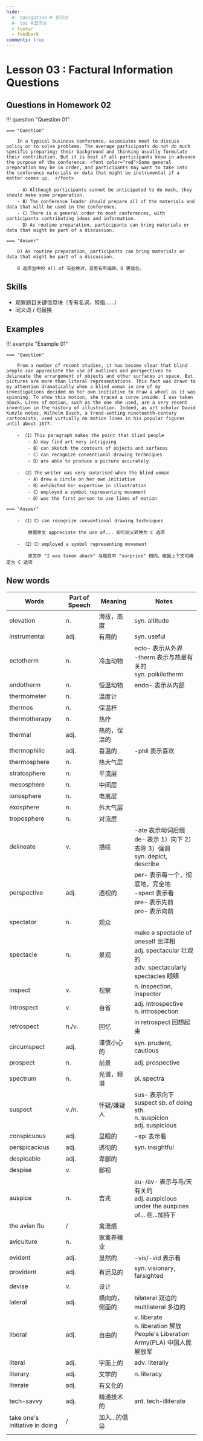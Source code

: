 ```yaml
---
hide:
  #- navigation # 显示右
  #- toc #显示左
  - footer
  - feedback
comments: true
---  
```


# Lesson 03 : Factural Information Questions

## Questions in Homework 02

!!! question "Question 01"

	=== "Question"
	
		In a typical business conference, associates meet to discuss policy or to solve problems. The average participants do not do much specific preparing; their background and thinking usually formulate their contribution. But it is best if all participants know in advance the purpose of the conference. <font color="red">Some general preparation may be in order, and participants may want to take into the conference materials or data that might be instrumental if a matter comes up.  </font>
	
		- A）Although participants cannot be anticipated to do much, they should make some preparation. 
		- B）The conference leader should prepare all of the materials and data that will be used in the conference. 
		- C）There is a general order to most conferences, with participants contributing ideas and information.  
	    - D）As routine preparation, participants can bring materials or data that might be part of a discussion.
	
	=== "Answer"
	
		D) As routine preparation, participants can bring materials or data that might be part of a discussion.
		
		B 选项当中的 all of 有些绝对，意思有所偏颇。D 更适合。

## Skills

- 观察题目关键信息块（专有名词，特指……）
- 同义词 / 句替换

## Examples

!!! example "Example 01"

	=== "Question"
	
		From a number of recent studies, it has become clear that blind people can appreciate the use of outlines and perspectives to delineate the arrangement of objects and other surfaces in space. But pictures are more than literal representations. This fact was drawn to my attention dramatically when a blind woman in one of my investigations decided on her own initiative to draw a wheel as it was spinning. To show this motion, she traced a curve inside. I was taken aback. Lines of motion, such as the one she used, are a very recent invention in the history of illustration. Indeed, as art scholar David Kunzle notes, Wilhelm Busch, a trend-setting nineteenth-century cartoonists, used virtually no motion lines in his popular figures until about 1877.
		
		- （1）This paragraph makes the point that blind people
			- A）may find art very intriguing
			- B）can sketch the contours of objects and surfaces
			- C）can recognize conventional drawing techniques
			- D）are able to produce a picture accurately
		
		- （2）The writer was very surprised when the blind woman
			- A）drew a circle on her own initiative 
			- B）exhibited her expertise in illustration
			- C）employed a symbol representing movement
			- D）was the first person to use lines of motion
	
	=== "Answer"
	
		- （1）C）can recognize conventional drawing techniques
		
			根据原文 appreciate the use of... 即可同义转换为 C 选项
		
		- （2）C）employed a symbol representing movement
		
			原文中 "I was taken aback" 与题目中 "surprise" 相同，根据上下文可确定为 C 选项

## New words

| **Words**                      | **Part of Speech** | **Meaning** | **Notes**                                                                                      |
| ------------------------------ | ------------------ | ----------- | ---------------------------------------------------------------------------------------------- |
| elevation                      | n.                 | 海拔，高度       | syn. altitude                                                                                  |
| instrumental                   | adj.               | 有用的         | syn. useful                                                                                    |
| ectotherm                      | n.                 | 冷血动物        | ecto- 表示从外界<br>-therm 表示与热量有关的<br>syn. poikilotherm                                            |
| endotherm                      | n.                 | 恒温动物        | endo- 表示从内部                                                                                    |
| thermometer                    | n.                 | 温度计         |                                                                                                |
| thermos                        | n.                 | 保温杯         |                                                                                                |
| thermotherapy                  | n.                 | 热疗          |                                                                                                |
| thermal                        | adj.               | 热的，保温的      |                                                                                                |
| thermophilic                   | adj.               | 喜温的         | -phil 表示喜欢                                                                                     |
| thermosphere                   | n.                 | 热大气层        |                                                                                                |
| stratosphere                   | n.                 | 平流层         |                                                                                                |
| mesosphere                     | n.                 | 中间层         |                                                                                                |
| ionosphere                     | n.                 | 电离层         |                                                                                                |
| exosphere                      | n.                 | 外大气层        |                                                                                                |
| troposphere                    | n.                 | 对流层         |                                                                                                |
| delineate                      | v.                 | 描绘          | -ate 表示动词后缀<br>de- 表示 1）向下 2）去除 3）强调<br>syn. depict, describe                                  |
| perspective                    | adj.               | 透视的         | per- 表示每一个，彻底地，完全地<br>-spect 表示看<br>pre- 表示先前<br>pro- 表示向前                                     |
| spectator                      | n.                 | 观众          |                                                                                                |
| spectacle                      | n.                 | 景观          | make a spectacle of oneself 出洋相<br>adj. spectacular 壮观的<br>adv. spectacularly<br>spectacles 眼睛 |
| inspect                        | v.                 | 视察          | n. inspection, inspector                                                                       |
| introspect                     | v.                 | 自省          | adj. introspective<br>n. introspection                                                         |
| retrospect                     | n./v.              | 回忆          | in retrospect 回想起来                                                                             |
| circumspect                    | adj.               | 谨慎小心的       | syn. prudent, cautious                                                                         |
| prospect                       | n.                 | 前景          | adj. prospective                                                                               |
| spectrum                       | n.                 | 光谱，频谱       | pl. spectra                                                                                    |
| suspect                        | v./n.              | 怀疑/嫌疑人      | sus- 表示向下<br>suspect sb. of doing sth.<br>n. suspicion<br>adj. suspicious                      |
| conspicuous                    | adj.               | 显眼的         | -spi 表示看                                                                                       |
| perspicacious                  | adj.               | 透彻的         | syn. insightful                                                                                |
| despicable                     | adj.               | 卑鄙的         |                                                                                                |
| despise                        | v.                 | 鄙视          |                                                                                                |
| auspice                        | n.                 | 吉兆          | au-/av- 表示与鸟/天有关的<br>adj. auspicious<br>under the auspices of... 在...加持下                       |
| the avian flu                  | /                  | 禽流感         |                                                                                                |
| aviculture                     | n.                 | 家禽养殖业       |                                                                                                |
| evident                        | adj.               | 显然的         | -vis/-vid 表示看                                                                                  |
| provident                      | adj.               | 有远见的        | syn. visionary, farsighted                                                                     |
| devise                         | v.                 | 设计          |                                                                                                |
| lateral                        | adj.               | 横向的，侧面的     | bilateral 双边的<br>multilateral 多边的                                                              |
| liberal                        | adj.               | 自由的         | v. liberate<br>n. liberation 解放<br>People's Liberation Army(PLA) 中国人民解放军                       |
| literal                        | adj.               | 字面上的        | adv. literally                                                                                 |
| literary                       | adj.               | 文学的         | n. literacy                                                                                    |
| literate                       | adj.               | 有文化的        |                                                                                                |
| tech-savvy                     | adj.               | 精通技术的       | ant. tech-illiterate                                                                           |
| take one's initiative in doing | /                  | 加入...的倡导    |                                                                                                |
|                                |                    |             |                                                                                                |
